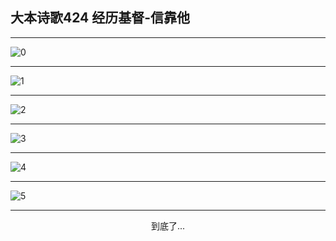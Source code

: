 
## 大本诗歌424 经历基督-信靠他
        
<div id="aplayer0"></div>

---

<img alt="0" data-original="/data/d0424/0">

---

<img alt="1" data-original="/data/d0424/1">

---

<img alt="2" data-original="/data/d0424/2">

---

<img alt="3" data-original="/data/d0424/3">

---

<img alt="4" data-original="/data/d0424/4">

---

<img alt="5" data-original="/data/d0424/5">

---

<p style="text-align: center">到底了...</p>

<script src="/js/dist-view.js"></script>

<script>
MAIN.id = 'd0424';
        
const ap0 = new APlayer({
    container: document.getElementById('aplayer0'),
    volume: 1,
    loop: 'none',
    preload: 'none',
    audio: [{
        name: '大本诗歌424.mp3',
        artist: '大本诗歌',
        url: 'https://res.wx.qq.com/voice/getvoice?mediaid=MzI0NTk3MDM5M18yMjQ3NDkyNzAx',
        cover: '/favicon'
    }]
});
</script>
